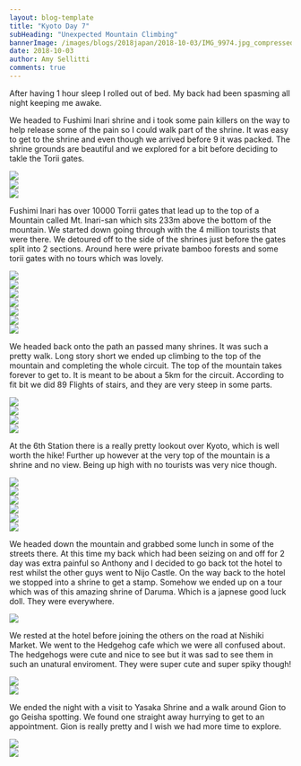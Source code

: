 ```yaml
---
layout: blog-template
title: "Kyoto Day 7"
subHeading: "Unexpected Mountain Climbing"
bannerImage: /images/blogs/2018japan/2018-10-03/IMG_9974.jpg_compressed.JPEG
date: 2018-10-03
author: Amy Sellitti
comments: true
---
```


After having 1 hour sleep I rolled out of bed. My back had been spasming all night keeping me awake.

We headed to Fushimi Inari shrine and i took some pain killers on the way to help release some of the pain so I could walk part of the shrine. It was easy to get to the shrine and even though we arrived before 9 it was packed. The shrine grounds are beautiful and we explored for a bit before deciding to takle the Torii gates.

<div class="center-image"><img src="/images/blogs/2018japan/2018-10-03/IMG_9974.jpg_compressed.JPEG" /></div>
<div class="center-image"><img src="/images/blogs/2018japan/2018-10-03/IMG_9977.jpg_compressed.JPEG" /></div>
<div class="center-image"><img src="/images/blogs/2018japan/2018-10-03/IMG_9979.jpg_compressed.JPEG" /></div>

Fushimi Inari has over 10000 Torrii gates that lead up to the top of a Mountain called Mt. Inari-san which sits 233m above the bottom of the mountain. We started down going through with the 4 million tourists that were
there. We detoured off to the side of the shrines just before the gates split into 2 sections. Around here were private bamboo forests and some torii gates with no tours which was lovely.

<div class="center-image"><img src="/images/blogs/2018japan/2018-10-03/IMG_9987.jpg_compressed.JPEG" /></div>
<div class="center-image"><img src="/images/blogs/2018japan/2018-10-03/IMG_9990.jpg_compressed.JPEG" /></div>
<div class="center-image"><img src="/images/blogs/2018japan/2018-10-03/IMG_9992.jpg_compressed.JPEG" /></div>
<div class="center-image"><img src="/images/blogs/2018japan/2018-10-03/IMG_9998.jpg_compressed.JPEG" /></div>
<div class="center-image"><img src="/images/blogs/2018japan/2018-10-03/IMG_0005.jpg_compressed.JPEG" /></div>
<div class="center-image"><img src="/images/blogs/2018japan/2018-10-03/IMG_0011.jpg_compressed.JPEG" /></div>
<div class="center-image"><img src="/images/blogs/2018japan/2018-10-03/IMG_0038.jpg_compressed.JPEG" /></div>

We headed back onto the path an passed many shrines. It was such a pretty walk. Long story short we ended up climbing to the top of the mountain and completing the whole circuit. The top of the mountain takes forever to get to. It is meant to be about a 5km for the circuit. According to fit bit we did 89 Flights of stairs, and they are very steep in some parts.

<div class="center-image"><img src="/images/blogs/2018japan/2018-10-03/IMG_0023.jpg_compressed.JPEG" /></div>
<div class="center-image"><img src="/images/blogs/2018japan/2018-10-03/IMG_0027.jpg_compressed.JPEG" /></div>
<div class="center-image"><img src="/images/blogs/2018japan/2018-10-03/IMG_0048.jpg_compressed.JPEG" /></div>
<div class="center-image"><img src="/images/blogs/2018japan/2018-10-03/IMG_0059.jpg_compressed.JPEG" /></div>

At the 6th Station there is a really pretty lookout over Kyoto, which is well worth the hike! Further up however at the very top of the mountain is a shrine and no view. Being up high with no tourists was very nice though.

<div class="center-image"><img src="/images/blogs/2018japan/2018-10-03/IMG_0067.jpg_compressed.JPEG" /></div>
<div class="center-image"><img src="/images/blogs/2018japan/2018-10-03/IMG_0078.jpg_compressed.JPEG" /></div>
<div class="center-image"><img src="/images/blogs/2018japan/2018-10-03/IMG_0090.jpg_compressed.JPEG" /></div>
<div class="center-image"><img src="/images/blogs/2018japan/2018-10-03/IMG_0093.jpg_compressed.JPEG" /></div>
<div class="center-image"><img src="/images/blogs/2018japan/2018-10-03/IMG_0092.jpg_compressed.JPEG" /></div>
<div class="center-image"><img src="/images/blogs/2018japan/2018-10-03/IMG_0100.jpg_compressed.JPEG" /></div>

We headed down the mountain and grabbed some lunch in some of the streets there. At this time my back which had been seizing on and off for 2 day was extra painful so Anthony and I decided to go back tot the hotel to rest whilst the other guys went to Nijo Castle. On the way back to the hotel we stopped into a shrine to get a stamp. Somehow we ended up on a tour which was of this amazing shrine of Daruma. Which is a japnese good luck doll. They were everywhere.

<div class="center-image"><img src="/images/blogs/2018japan/2018-10-03/DSC_0499.jpg_compressed.JPEG" /></div>

We rested at the hotel before joining the others on the road at Nishiki Market. We went to the Hedgehog cafe which we were all confused about. The hedgehogs were cute and nice to see but it was sad to see them in such an unatural enviroment. They were super cute and super spiky though!

<div class="center-image"><img src="/images/blogs/2018japan/2018-10-03/IMG_20181003_175154.jpg_compressed.JPEG" /></div>
<div class="center-image"><img src="/images/blogs/2018japan/2018-10-03/IMG_20181003_175238.jpg_compressed.JPEG" /></div>

We ended the night with a visit to Yasaka Shrine and a walk around Gion to go Geisha spotting. We found one straight away hurrying to get to an appointment. Gion is really pretty and I wish we had more time to explore.

<div class="center-image"><img src="/images/blogs/2018japan/2018-10-03/IMG_20181003_190821.jpg_compressed.JPEG" /></div>
<div class="center-image"><img src="/images/blogs/2018japan/2018-10-03/IMG_20181003_190855.jpg_compressed.JPEG" /></div>
